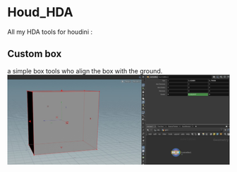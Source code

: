 # Houd_HDA
All my HDA tools for houdini : 


## Custom box

a simple box tools who align the box with the ground.
![this is an image](WIkiHoudini/customBox.jpg) 

